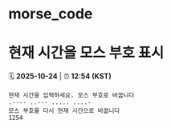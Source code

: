 # morse_code
# 현재 시간을 모스 부호 표시
<!-- MORSE_TIME_START -->
🗓️ **2025-10-24** | ⏰ **12:54 (KST)**

```
현재 시간을 입력하세요. 모스 부호로 바꿉니다
.---- ..--- ..... ....-
모스 부호를 다시 현재 시간으로 바꿉니다
1254
```
<!-- MORSE_TIME_END -->
